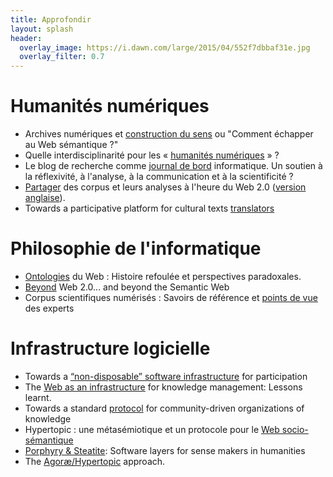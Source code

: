 ```yaml
---
title: Approfondir
layout: splash
header:
  overlay_image: https://i.dawn.com/large/2015/04/552f7dbbaf31e.jpg
  overlay_filter: 0.7
---
```


# Humanités numériques

* Archives numériques et [construction du sens](http://publications.icd.utt.fr/9cfcf4c600c7d2611c4f9bb67024b890) ou "Comment échapper au Web sémantique ?"
* Quelle interdisciplinarité pour les « [humanités numériques](http://publications.icd.utt.fr/6b403ea646c2f6c3c120f02c0ee174ba) » ?
* Le blog de recherche comme [journal de bord](http://hdl.handle.net/2268/204690) informatique. Un soutien à la réflexivité, à l'analyse, à la communication et à la scientificité ?
* [Partager](http://publications.icd.utt.fr/a8e03f29acc44aab09e9fadcae016918) des corpus et leurs analyses à l'heure du Web 2.0 ([version anglaise](http://publications.icd.utt.fr/a8e03f29acc44aab09e9fadcae0136fd)). 
* Towards a participative platform for cultural texts [translators](http://publications.icd.utt.fr/316a93a7d5280e99f1c696309a00bf49)

# Philosophie de l'informatique

* [Ontologies](http://publications.icd.utt.fr/6b403ea646c2f6c3c120f02c0e264dd6) du Web : Histoire refoulée et perspectives paradoxales.
* [Beyond](http://publications.icd.utt.fr/71376a63935238483d1e86d569000d5b) Web 2.0... and beyond the Semantic Web
* Corpus scientifiques numérisés : Savoirs de référence et [points de vue](http://publications.icd.utt.fr/ce329c153e7b8873a03ec0284701e69c) des experts

# Infrastructure logicielle

* Towards a [“non-disposable” software infrastructure](http://publications.icd.utt.fr/7784ac5c256a3e819d3b28c01433af0b) for participation
* The [Web as an infrastructure](http://publications.icd.utt.fr/a20320ce4a3cbc8189fc209620054144) for knowledge management: Lessons learnt.
* Towards a standard [protocol](http://publications.icd.utt.fr/ce329c153e7b8873a03ec02847023ca9) for community-driven organizations of knowledge 
* Hypertopic : une métasémiotique et un protocole pour le [Web socio-sémantique](http://publications.icd.utt.fr/ce329c153e7b8873a03ec0284701371d)
* [Porphyry & Steatite](http://publications.icd.utt.fr/67ca5e52a936fd8998a2bfc6cd70c34f): Software layers for sense makers in humanities
* The [Agoræ/Hypertopic](http://publications.icd.utt.fr/b743575e7c79c308b22e7703b99a2f89) approach.




